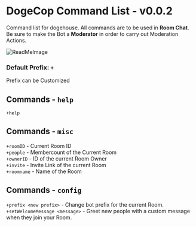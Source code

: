 # DogeCop Command List - v0.0.2

Command list for dogehouse. All commands are to be used in **Room Chat**. Be sure to make the Bot a **Moderator** in order to carry out Moderation Actions.

![ReadMeImage](https://steamcdn-a.akamaihd.net/steamcommunity/public/images/avatars/0e/0e0fe01692ebc7c4fcdef9750072c8974b2bf7a8_full.jpg) 

### Default Prefix: `+` 

Prefix can be Customized

## Commands - `help`

`+help`

## Commands - `misc`

`+roomID` - Current Room ID <br/>
`+people` - Membercount of the Current Room<br/>
`+ownerID` - ID of the current Room Owner<br/>
`+invite` - Invite Link of the current Room<br/>
`+roomname` - Name of the Room<br/>

## Commands - `config`

`+prefix <new prefix>` - Change bot prefix for the current Room. <br />
`+setWelcomeMessage <message>` - Greet new people with a custom message when they join your Room.



